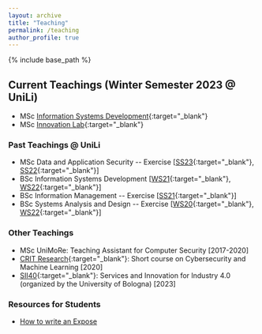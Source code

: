 ```yaml
---
layout: archive
title: "Teaching"
permalink: /teaching
author_profile: true
---
```


{% include base_path %}

## Current Teachings (Winter Semester 2023 @ UniLi)

* <span class='badge badge-primary'><i class="fa fa-graduation-cap" aria-hidden="true"></i>MSc</span> [Information Systems Development](https://my.uni.li/tabid/251/id/68689.67/default.aspx){:target="_blank"}
* <span class='badge badge-primary'><i class="fa fa-graduation-cap" aria-hidden="true"></i>MSc</span> [Innovation Lab](https://my.uni.li/tabid/251/id/68691.67/default.aspx){:target="_blank"}

### Past Teachings @ UniLi
* <span class='badge badge-primary'><i class="fa fa-graduation-cap" aria-hidden="true"></i>MSc</span>  Data and Application Security -- Exercise [[SS23](https://www.uni.li/de/alle-veranstaltungen/@@course_detail/67140.67){:target="_blank"}, [SS22](https://my.uni.li/tabid/251/id/63771.67/default.aspx){:target="_blank"}] <a href="{{ base_path }}/files/feedback/das.png" target="_blank" rel="noopener"><span class="badge badge-info"><small><i class="fa fa-comment" aria-hidden="true"></i></small></span></a>
* <span class='badge badge-danger'><i class="fa fa-graduation-cap" aria-hidden="true"></i>BSc</span>  Information Systems Development [[WS21](https://my.uni.li/tabid/251/id/63054.67/default.aspx){:target="_blank"}, [WS22](https://my.uni.li/tabid/251/id/65615.67/default.aspx){:target="_blank"}] <a href="{{ base_path }}/files/feedback/isd.png" target="_blank" rel="noopener"><span class="badge badge-info"><small><i class="fa fa-comment" aria-hidden="true"></i></small></span></a>
* <span class='badge badge-danger'><i class="fa fa-graduation-cap"  aria-hidden="true"></i>BSc</span> Information Management -- Exercise [[SS21](https://my.uni.li/tabid/251/id/61542.67/default.aspx){:target="_blank"}] <a href="{{ base_path }}/files/feedback/im.png" target="_blank" rel="noopener"><span class="badge badge-info"><small><i class="fa fa-comment" aria-hidden="true"></i></small></span></a>
* <span class='badge badge-danger'><i class="fa fa-graduation-cap" aria-hidden="true"></i>BSc</span> Systems Analysis and Design -- Exercise [[WS20](https://my.uni.li/tabid/251/id/59692.67/default.aspx){:target="_blank"}, [WS22](https://my.uni.li/tabid/251/id/65358.67/default.aspx){:target="_blank"}]  <a href="{{ base_path }}/files/feedback/sad.png" target="_blank" rel="noopener"><span class="badge badge-info"><small><i class="fa fa-comment" aria-hidden="true"></i></small></span></a>
 
### Other Teachings

* <span class='badge badge-primary'><i class="fa fa-graduation-cap" aria-hidden="true"></i>MSc</span> UniMoRe: Teaching Assistant for Computer Security [2017-2020]
* [CRIT Research](https://www.crit-research.it/en/){:target="_blank"}: Short course on Cybersecurity and Machine Learning [2020]
* [SII40](https://sii40.ing.unibo.it/wp-content/uploads/2023/10/ProgrammaSII40.pdf){:target="_blank"}: Services and Innovation for Industry 4.0 (organized by the University of Bologna) [2023]

### Resources for Students

* [How to write an Expose](https://www.giovanniapruzzese.com/expose)

